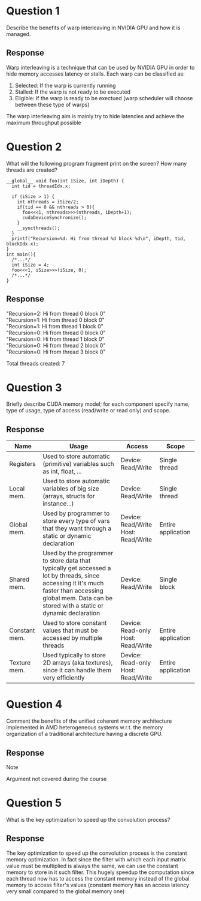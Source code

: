 # Question 1 
Describe the benefits of warp interleaving in NVIDIA GPU and how it is managed. 

## Response
Warp interleaving is a technique that can be used by NVIDIA GPU in order to hide memory accesses latency or stalls. Each warp can be classified as:
1. Selected: If the warp is currently running
2. Stalled: If the warp is not ready to be executed
3. Eligible: If the warp is ready to be exectued (warp scheduler will choose between these type of warps)

The warp interleaving aim is mainly try to hide latencies and achieve the maximum throughput possible

# Question 2 
What will the following program fragment print on the screen? How many threads are created? 
```
__global__ void foo(int iSize, int iDepth) {  
  int tid = threadIdx.x; 
 
  if (iSize > 1) { 
    int nthreads = iSize/2;  
    if(tid == 0 && nthreads > 0){ 
      foo<<<1, nthreads>>>(nthreads, iDepth+1);   
      cudaDeviceSynchronize(); 
    } 
    __syncthreads(); 
  } 
  printf("Recursion=%d: Hi from thread %d block %d\n", iDepth, tid, blockIdx.x);  
} 
int main(){ 
  /*...*/ 
  int iSize = 4; 
  foo<<<1, iSize>>>(iSize, 0); 
  /*...*/ 
} 
```

## Response
"Recursion=2: Hi from thread 0 block 0" \
"Recursion=1: Hi from thread 0 block 0" \
"Recursion=1: Hi from thread 1 block 0" \
"Recursion=0: Hi from thread 0 block 0" \
"Recursion=0: Hi from thread 1 block 0" \
"Recursion=0: Hi from thread 2 block 0" \
"Recursion=0: Hi from thread 3 block 0" 

Total threads created: 7

# Question 3 
Briefly  describe  CUDA  memory  model;  for  each  component  specify  name,  type  of  usage,  type  of  access 
(read/write or read only) and scope.

## Response

|Name|Usage|Access|Scope|
|----|-----|------|-----|
|Registers|Used to store automatic (primitive) variables such as int, float, ...|Device: Read/Write|Single thread|
|Local mem.|Used to store automatic variables of big size (arrays, structs for instance...)|Device: Read/Write|Single thread|
|Global mem.|Used by programmer to store every type of vars that they want through a static or dynamic declaration|Device: Read/Write <br> Host: Read/Write|Entire application|
|Shared mem.|Used by the programmer to store data that typically get accessed a lot by threads, since accessing it it's much faster than accessing global mem. Data can be stored with a static or dynamic declaration|Device: Read/Write|Single block|
|Constant mem.|Used to store constant values that must be accessed by multiple threads|Device: Read-only <br> Host: Read/Write|Entire application|
|Texture mem.|Used typically to store 2D arrays (aka textures), since it can handle them very efficiently|Device: Read-only <br> Host: Read/Write|Entire application|

# Question 4 
Comment  the  benefits  of  the  unified  coherent  memory  architecture  implemented  in  AMD  heterogeneous 
systems w.r.t. the memory organization of a traditional architecture having a discrete GPU.

## Response

>[!NOTE]
>Argument not covered during the course

# Question 5 
What is the key optimization to speed up the convolution process? 

## Response
The key optimization to speed up the convolution process is the constant memory optimization. In fact since the filter with which each input matrix value must be multiplied is always the same, we can use the constant memory to store in it such filter. This hugely speedup the computation since each thread now has to access the constant memory instead of the global memory to access filter's values (constant memory has an access latency very small compared to the global memory one)

